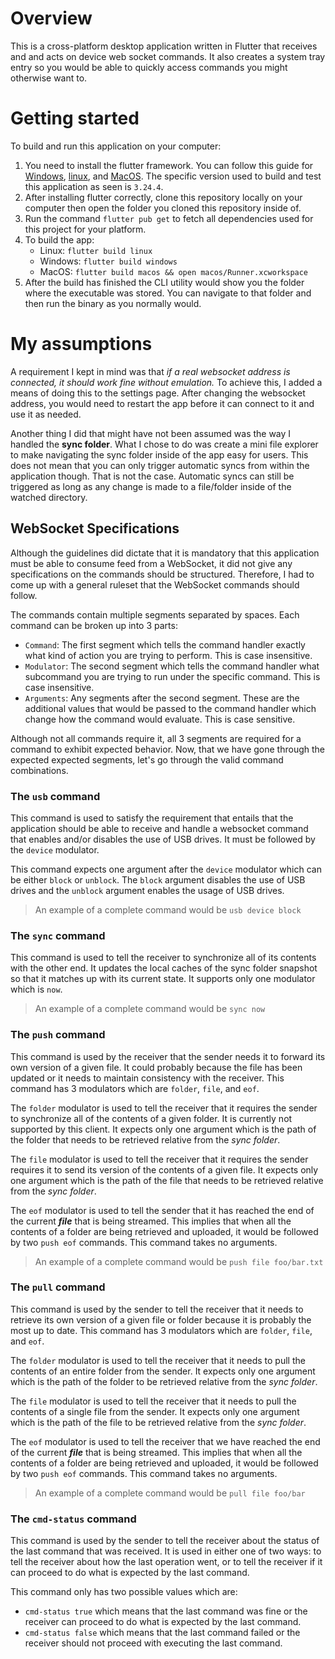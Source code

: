 # Overview
This is a cross-platform desktop application written in Flutter that receives and and acts on device web socket commands. It also creates a system tray entry so you would be able to quickly access commands you might otherwise want to.

# Getting started
To build and run this application on your computer:

1. You need to install the flutter framework. You can follow this guide for [Windows](https://docs.flutter.dev/get-started/install/windows/desktop), [linux](https://docs.flutter.dev/get-started/install/linux/desktop), and [MacOS](https://docs.flutter.dev/get-started/install/macos/desktop). The specific version used to build and test this application as seen is `3.24.4`.
2. After installing flutter correctly, clone this repository locally on your computer then open the folder you cloned this repository inside of.
3. Run the command `flutter pub get` to fetch all dependencies used for this project for your platform.
4. To build the app:
	- Linux: `flutter build linux`
	- Windows: `flutter build windows`
	- MacOS: `flutter build macos && open macos/Runner.xcworkspace`
5. After the build has finished the CLI utility would show you the folder where the executable was stored. You can navigate to that folder and then run the binary as you normally would.

# My assumptions
A requirement I kept in mind was that _if a real websocket address is connected, it should work fine without emulation._ To achieve this, I added a means of doing this to the settings page. After changing the websocket address, you would need to restart the app before it can connect to it and use it as needed.

Another thing I did that might have not been assumed was the way I handled the **sync folder**. What I chose to do was create a mini file explorer to make navigating the sync folder inside of the app easy for users. This does not mean that you can only trigger automatic syncs from within the application though. That is not the case. Automatic syncs can still be triggered as long as any change is made to a file/folder inside of the watched directory.

## WebSocket Specifications
Although the guidelines did dictate that it is mandatory that this application must be able to consume feed from a WebSocket, it did not give any specifications on the commands should be structured. Therefore, I had to come up with a general ruleset that the WebSocket commands should follow.

The commands contain multiple segments separated by spaces. Each command can be broken up into 3 parts:
- `Command`: The first segment which tells the command handler exactly what kind of action you are trying to perform. This is case insensitive.
- `Modulator`: The second segment which tells the command handler what subcommand you are trying to run under the specific command. This is case insensitive.
- `Arguments`: Any segments after the second segment. These are the additional values that would be passed to the command handler which change how the command would evaluate. This is case sensitive.

Although not all commands require it, all 3 segments are required for a command to exhibit expected behavior. Now, that we have gone through the expected expected segments, let's go through the valid command combinations.

### The `usb` command
This command is used to satisfy the requirement that entails that the application should be able to receive and handle a websocket command that enables and/or disables the use of USB drives. It must be followed by the `device` modulator.

This command expects one argument after the `device` modulator which can be either `block` or `unblock`. The `block` argument disables the use of USB drives and the `unblock` argument enables the usage of USB drives.

> An example of a complete command would be `usb device block`

### The `sync` command
This command is used to tell the receiver to synchronize all of its contents with the other end. It updates the local caches of the sync folder snapshot so that it matches up with its current state. It supports only one modulator which is `now`.

> An example of a complete command would be `sync now`

### The `push` command
This command is used by the receiver that the sender needs it to forward its own version of a given file. It could probably because the file has been updated or it needs to maintain consistency with the receiver. This command has 3 modulators which are `folder`, `file`, and `eof`.

The `folder` modulator is used to tell the receiver that it requires the sender to synchronize all of the contents of a given folder. It is currently not supported by this client. It expects only one argument which is the path of the folder that needs to be retrieved relative from the _sync folder_. 

The `file` modulator is used to tell the receiver that it requires the sender requires it to send its version of the contents of a given file. It expects only one argument which is the path of the file that needs to be retrieved relative from the _sync folder_. 

The `eof` modulator is used to tell the sender that it has reached the end of the current ***file*** that is being streamed. This implies that when all the contents of a folder are being retrieved and uploaded, it would be followed by two `push eof` commands. This command takes no arguments.

> An example of a complete command would be `push file foo/bar.txt`

### The `pull` command
This command is used by the sender to tell the receiver that it needs to retrieve its own version of a given file or folder because it is probably the most up to date. This command has 3 modulators which are `folder`, `file`, and `eof`.

The `folder` modulator is used to tell the receiver that it needs to pull the contents of an entire folder from the sender. It expects only one argument which is the path of the folder to be retrieved relative from the _sync folder_. 

The `file` modulator is used to tell the receiver that it needs to pull the contents of a single file from the sender. It expects only one argument which is the path of the file to be retrieved relative from the _sync folder_. 

The `eof` modulator is used to tell the receiver that we have reached the end of the current ***file*** that is being streamed. This implies that when all the contents of a folder are being retrieved and uploaded, it would be followed by two `push eof` commands. This command takes no arguments.

> An example of a complete command would be `pull file foo/bar`

### The `cmd-status` command
This command is used by the sender to tell the receiver about the status of the last command that was received. It is used in either one of two ways: to tell the receiver about how the last operation went, or to tell the receiver if it can proceed to do what is expected by the last command.

This command only has two possible values which are:

- `cmd-status true` which means that the last command was fine or the receiver can proceed to do what is expected by the last command.
- `cmd-status false` which means that the last command failed or the receiver should not proceed with executing the last command.